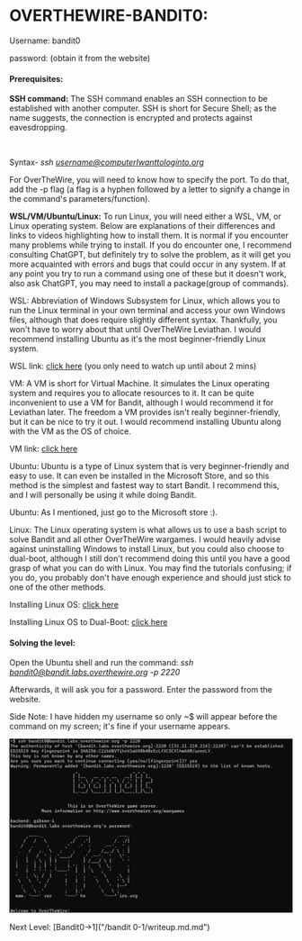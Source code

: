 # OVERTHEWIRE-BANDIT0:

Username: bandit0

password: <Redacted>(obtain it from the website)

#### 

#### Prerequisites:



**SSH command:** The SSH command enables an SSH connection to be established with another computer. SSH is short for Secure Shell; as the name suggests, the connection is encrypted and protects against eavesdropping.

 

Syntax- *ssh username@computerIwanttologinto.org*



For OverTheWire, you will need to know how to specify the port. To do that, add the -p flag (a flag is a hyphen followed by a letter to signify a change in the command's parameters/function).



**WSL/VM/Ubuntu/Linux:** To run Linux, you will need either a WSL, VM, or Linux operating system. Below are explanations of their differences and links to videos highlighting how to install them. It is normal if you encounter many problems while trying to install. If you do encounter one, I recommend consulting ChatGPT, but definitely try to solve the problem, as it will get you more acquainted with errors and bugs that could occur in any system. If at any point you try to run a command using one of these but it doesn't work, also ask ChatGPT, you may need to install a package(group of commands).



WSL: Abbreviation of Windows Subsystem for Linux, which allows you to run the Linux terminal in your own terminal and access your own Windows files, although that does require slightly different syntax. Thankfully, you won't have to worry about that until OverTheWire Leviathan. I would recommend installing Ubuntu as it's the most beginner-friendly Linux system.



WSL link: [click here](https://www.youtube.com/watch?v=wz0QBNy9i7w)
(you only need to watch up until about 2 mins)



VM: A VM is short for Virtual Machine. It simulates the Linux operating system and requires you to allocate resources to it. It can be quite inconvenient to use a VM for Bandit, although I would recommend it for Leviathan later. The freedom a VM provides isn't really beginner-friendly, but it can be nice to try it out. I would recommend installing Ubuntu along with the VM as the OS of choice.



VM link:  [click here](https://www.youtube.com/watch?v=YjG1yG2l9v0)



Ubuntu: Ubuntu is a type of Linux system that is very beginner-friendly and easy to use. It can even be installed in the Microsoft Store, and so this method is the simplest and fastest way to start Bandit. I recommend this, and I will personally be using it while doing Bandit.



Ubuntu: As I mentioned, just go to the Microsoft store :).



Linux: The Linux operating system is what allows us to use a bash script to solve Bandit and all other OverTheWire wargames. I would heavily advise against uninstalling Windows to install Linux, but you could also choose to dual-boot, although I still don't recommend doing this until you have a good grasp of what you can do with Linux. You may find the tutorials confusing; if you do, you probably don't have enough experience and should just stick to one of the other methods.



Installing Linux OS: [click here](https://www.youtube.com/watch?v=n8vmXvoVjZw&t=732s)



Installing Linux OS to Dual-Boot: [click here](https://www.youtube.com/watch?v=CWQMYN12QD0)



#### Solving the level:

Open the Ubuntu shell and run the command: *ssh bandit0@bandit.labs.overthewire.org -p 2220*

Afterwards, it will ask you for a password. Enter the password from the website.

Side Note: I have hidden my username so only ~$ will appear before the command on my screen; it's fine if your username appears.



![Image couldn't load](images/Screenshot-bandit0-1.png)



Next Level: [Bandit0->1]("/bandit 0-1/writeup.md.md")

